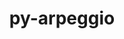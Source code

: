 ---
title: "py-arpeggio"
layout: cache
categories: [package, develop]
meta: {"versions": ["2.0.2"], "compilers": ["gcc@=7.5.0"], "oss": ["ubuntu18.04"], "platforms": ["linux"], "targets": ["x86_64_v3"], "stacks": ["radiuss", "root"], "num_specs": 4, "num_specs_by_stack": {"radiuss": 4, "root": 4}}
spec_details: [{"hash": "7zdxdgjp5pjssupnp3mzsjdxaovojmdc", "compiler": "gcc@=7.5.0", "versions": ["2.0.2"], "os": "ubuntu18.04", "platform": "linux", "target": "x86_64_v3", "variants": ["build_system=python_pip"], "stacks": ["radiuss", "root"], "size": "-", "tarball": "https://binaries.spack.io/develop/build_cache/linux-ubuntu18.04-x86_64_v3/gcc-7.5.0/py-arpeggio-2.0.2/linux-ubuntu18.04-x86_64_v3-gcc-7.5.0-py-arpeggio-2.0.2-7zdxdgjp5pjssupnp3mzsjdxaovojmdc.spack"}, {"hash": "am2uaz5lqz5thmfnuzfiddczfujpsq3m", "compiler": "gcc@=7.5.0", "versions": ["2.0.2"], "os": "ubuntu18.04", "platform": "linux", "target": "x86_64_v3", "variants": ["build_system=python_pip"], "stacks": ["radiuss", "root"], "size": "-", "tarball": "https://binaries.spack.io/develop/build_cache/linux-ubuntu18.04-x86_64_v3/gcc-7.5.0/py-arpeggio-2.0.2/linux-ubuntu18.04-x86_64_v3-gcc-7.5.0-py-arpeggio-2.0.2-am2uaz5lqz5thmfnuzfiddczfujpsq3m.spack"}, {"hash": "reb2wbss37gx32glleoidydrd5kdbkdz", "compiler": "gcc@=7.5.0", "versions": ["2.0.2"], "os": "ubuntu18.04", "platform": "linux", "target": "x86_64_v3", "variants": ["build_system=python_pip"], "stacks": ["radiuss", "root"], "size": "-", "tarball": "https://binaries.spack.io/develop/build_cache/linux-ubuntu18.04-x86_64_v3/gcc-7.5.0/py-arpeggio-2.0.2/linux-ubuntu18.04-x86_64_v3-gcc-7.5.0-py-arpeggio-2.0.2-reb2wbss37gx32glleoidydrd5kdbkdz.spack"}, {"hash": "z7zst4gdkwe5lxowsczxkd2w5apa7f65", "compiler": "gcc@=7.5.0", "versions": ["2.0.2"], "os": "ubuntu18.04", "platform": "linux", "target": "x86_64_v3", "variants": ["build_system=python_pip"], "stacks": ["radiuss", "root"], "size": "-", "tarball": "https://binaries.spack.io/develop/build_cache/linux-ubuntu18.04-x86_64_v3/gcc-7.5.0/py-arpeggio-2.0.2/linux-ubuntu18.04-x86_64_v3-gcc-7.5.0-py-arpeggio-2.0.2-z7zst4gdkwe5lxowsczxkd2w5apa7f65.spack"}]
---